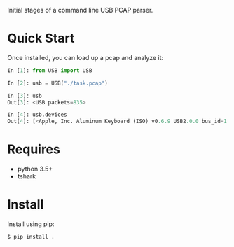 Initial stages of a command line USB PCAP parser.

# Quick Start
Once installed, you can load up a pcap and analyze it:

```python
In [1]: from USB import USB

In [2]: usb = USB("./task.pcap")

In [3]: usb
Out[3]: <USB packets=835>

In [4]: usb.devices
Out[4]: [<Apple, Inc. Aluminum Keyboard (ISO) v0.6.9 USB2.0.0 bus_id=1 address=3>]
```

# Requires
 - python 3.5+
 - tshark

# Install
Install using pip:

```bash
$ pip install .
```
